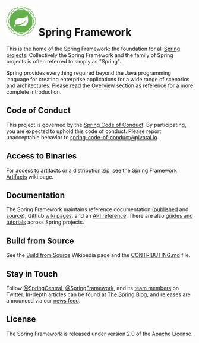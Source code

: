 # <img src="src/docs/asciidoc/images/spring-framework.png" width="80" height="80"> Spring Framework

This is the home of the Spring Framework: the foundation for all [Spring projects](https://spring.io/projects). Collectively the Spring Framework and the family of Spring projects is often referred to simply as "Spring". 

Spring provides everything required beyond the Java programming language for creating enterprise applications for a wide range of scenarios and architectures. Please read the [Overview](https://docs.spring.io/spring/docs/current/spring-framework-reference/overview.html#spring-introduction) section as reference for a more complete introduction.

## Code of Conduct

This project is governed by the [Spring Code of Conduct](CODE_OF_CONDUCT.adoc). By participating, you are expected to uphold this code of conduct. Please report unacceptable behavior to spring-code-of-conduct@pivotal.io.

## Access to Binaries

For access to artifacts or a distribution zip, see the [Spring Framework Artifacts](https://github.com/spring-projects/spring-framework/wiki/Spring-Framework-Artifacts) wiki page.

## Documentation

The Spring Framework maintains reference documentation ([published](https://docs.spring.io/spring-framework/docs/current/spring-framework-reference/) and [source](src/docs/asciidoc)), Github [wiki pages](https://github.com/spring-projects/spring-framework/wiki), and an
[API reference](https://docs.spring.io/spring-framework/docs/current/javadoc-api/). There are also [guides and tutorials](https://spring.io/guides) across Spring projects.

## Build from Source

See the [Build from Source](https://github.com/spring-projects/spring-framework/wiki/Build-from-Source) Wikipedia page and the [CONTRIBUTING.md](CONTRIBUTING.md) file.

## Stay in Touch

Follow [@SpringCentral](https://twitter.com/springcentral), [@SpringFramework](https://twitter.com/springframework), and its [team members](https://twitter.com/springframework/lists/team/members) on Twitter. In-depth articles can be found at [The Spring Blog](https://spring.io/blog/), and releases are announced via our [news feed](https://spring.io/blog/category/news).

## License

The Spring Framework is released under version 2.0 of the [Apache License](https://www.apache.org/licenses/LICENSE-2.0).
